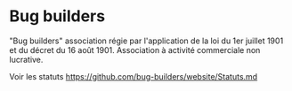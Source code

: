 # Bug builders

"Bug builders" association régie par l'application de la loi du 1er juillet 1901 et du décret du 16 août 1901. Association à activité commerciale non lucrative.

Voir les statuts https://github.com/bug-builders/website/Statuts.md

